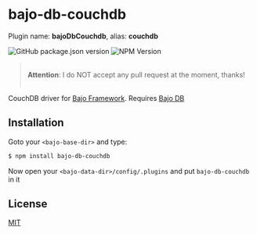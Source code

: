 # bajo-db-couchdb

Plugin name: **bajoDbCouchdb**, alias: **couchdb**

![GitHub package.json version](https://img.shields.io/github/package-json/v/ardhi/bajo-db-couchdb) ![NPM Version](https://img.shields.io/npm/v/bajo-db-couchdb)

> <br />**Attention**: I do NOT accept any pull request at the moment, thanks!<br /><br />

CouchDB driver for [Bajo Framework](https://github.com/ardhi/bajo). Requires [Bajo DB](https://github.com/ardhi/bajo-db)

## Installation

Goto your ```<bajo-base-dir>``` and type:

```bash
$ npm install bajo-db-couchdb
```

Now open your ```<bajo-data-dir>/config/.plugins``` and put ```bajo-db-couchdb``` in it

## License

[MIT](LICENSE)
